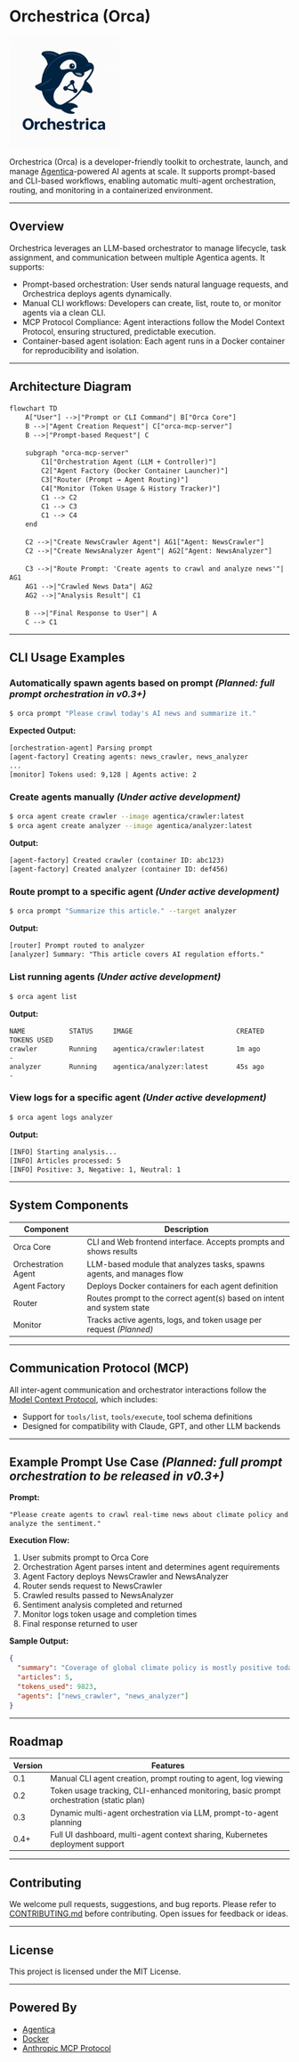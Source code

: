 # Orchestrica (Orca)

<img src="./docs/_static/orca.png" alt="Orchestrica Logo" width="200"/>

Orchestrica (Orca) is a developer-friendly toolkit to orchestrate, launch, and manage [Agentica](https://github.com/wrtnlabs/agentica)-powered AI agents at scale. It supports prompt-based and CLI-based workflows, enabling automatic multi-agent orchestration, routing, and monitoring in a containerized environment.

---

## Overview

Orchestrica leverages an LLM-based orchestrator to manage lifecycle, task assignment, and communication between multiple Agentica agents. It supports:

* Prompt-based orchestration: User sends natural language requests, and Orchestrica deploys agents dynamically.
* Manual CLI workflows: Developers can create, list, route to, or monitor agents via a clean CLI.
* MCP Protocol Compliance: Agent interactions follow the Model Context Protocol, ensuring structured, predictable execution.
* Container-based agent isolation: Each agent runs in a Docker container for reproducibility and isolation.

---

## Architecture Diagram

```mermaid
flowchart TD
    A["User"] -->|"Prompt or CLI Command"| B["Orca Core"]
    B -->|"Agent Creation Request"| C["orca-mcp-server"]
    B -->|"Prompt-based Request"| C

    subgraph "orca-mcp-server"
        C1["Orchestration Agent (LLM + Controller)"]
        C2["Agent Factory (Docker Container Launcher)"]
        C3["Router (Prompt → Agent Routing)"]
        C4["Monitor (Token Usage & History Tracker)"]
        C1 --> C2
        C1 --> C3
        C1 --> C4
    end

    C2 -->|"Create NewsCrawler Agent"| AG1["Agent: NewsCrawler"]
    C2 -->|"Create NewsAnalyzer Agent"| AG2["Agent: NewsAnalyzer"]

    C3 -->|"Route Prompt: 'Create agents to crawl and analyze news'"| AG1
    AG1 -->|"Crawled News Data"| AG2
    AG2 -->|"Analysis Result"| C1

    B -->|"Final Response to User"| A
    C --> C1
```

---

## CLI Usage Examples

### Automatically spawn agents based on prompt *(Planned: full prompt orchestration in v0.3+)*

```bash
$ orca prompt "Please crawl today's AI news and summarize it."
```

**Expected Output:**

```
[orchestration-agent] Parsing prompt
[agent-factory] Creating agents: news_crawler, news_analyzer
...
[monitor] Tokens used: 9,128 | Agents active: 2
```

### Create agents manually *(Under active development)*

```bash
$ orca agent create crawler --image agentica/crawler:latest
$ orca agent create analyzer --image agentica/analyzer:latest
```

**Output:**

```
[agent-factory] Created crawler (container ID: abc123)
[agent-factory] Created analyzer (container ID: def456)
```

### Route prompt to a specific agent *(Under active development)*

```bash
$ orca prompt "Summarize this article." --target analyzer
```

**Output:**

```
[router] Prompt routed to analyzer
[analyzer] Summary: "This article covers AI regulation efforts."
```

### List running agents *(Under active development)*

```bash
$ orca agent list
```

**Output:**

```
NAME           STATUS     IMAGE                          CREATED         TOKENS USED
crawler        Running    agentica/crawler:latest        1m ago          -
analyzer       Running    agentica/analyzer:latest       45s ago         -
```

### View logs for a specific agent *(Under active development)*

```bash
$ orca agent logs analyzer
```

**Output:**

```
[INFO] Starting analysis...
[INFO] Articles processed: 5
[INFO] Positive: 3, Negative: 1, Neutral: 1
```

---

## System Components

| Component           | Description                                                            |
| ------------------- | ---------------------------------------------------------------------- |
| Orca Core           | CLI and Web frontend interface. Accepts prompts and shows results      |
| Orchestration Agent | LLM-based module that analyzes tasks, spawns agents, and manages flow  |
| Agent Factory       | Deploys Docker containers for each agent definition                    |
| Router              | Routes prompt to the correct agent(s) based on intent and system state |
| Monitor             | Tracks active agents, logs, and token usage per request *(Planned)*    |

---

## Communication Protocol (MCP)

All inter-agent communication and orchestrator interactions follow the [Model Context Protocol](https://github.com/anthropics/model-context-protocol), which includes:

* Support for `tools/list`, `tools/execute`, tool schema definitions
* Designed for compatibility with Claude, GPT, and other LLM backends

---

## Example Prompt Use Case *(Planned: full prompt orchestration to be released in v0.3+)*

**Prompt:**

```
"Please create agents to crawl real-time news about climate policy and analyze the sentiment."
```

**Execution Flow:**

1. User submits prompt to Orca Core
2. Orchestration Agent parses intent and determines agent requirements
3. Agent Factory deploys NewsCrawler and NewsAnalyzer
4. Router sends request to NewsCrawler
5. Crawled results passed to NewsAnalyzer
6. Sentiment analysis completed and returned
7. Monitor logs token usage and completion times
8. Final response returned to user

**Sample Output:**

```json
{
  "summary": "Coverage of global climate policy is mostly positive today.",
  "articles": 5,
  "tokens_used": 9823,
  "agents": ["news_crawler", "news_analyzer"]
}
```

---

## Roadmap

| Version | Features                                                                                |
| ------- | --------------------------------------------------------------------------------------- |
| 0.1     | Manual CLI agent creation, prompt routing to agent, log viewing                         |
| 0.2     | Token usage tracking, CLI-enhanced monitoring, basic prompt orchestration (static plan) |
| 0.3     | Dynamic multi-agent orchestration via LLM, prompt-to-agent planning                     |
| 0.4+    | Full UI dashboard, multi-agent context sharing, Kubernetes deployment support           |

---

## Contributing

We welcome pull requests, suggestions, and bug reports. Please refer to [CONTRIBUTING.md](./CONTRIBUTING.md) before contributing. Open issues for feedback or ideas.

---

## License

This project is licensed under the MIT License.

---

## Powered By

* [Agentica](https://github.com/wrtnlabs/agentica)
* [Docker](https://www.docker.com/)
* [Anthropic MCP Protocol](https://github.com/anthropics/model-context-protocol)
